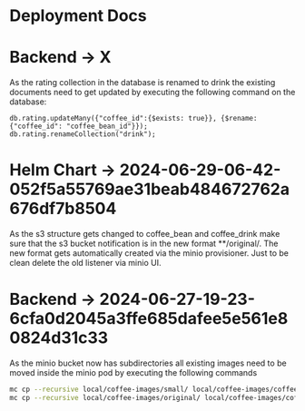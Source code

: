 # Deployment Docs

# Backend -> X

As the rating collection in the database is renamed to drink the existing documents
need to get updated by executing the following command on the database:

```mongosh
db.rating.updateMany({"coffee_id":{$exists: true}}, {$rename: {"coffee_id": "coffee_bean_id"}});
db.rating.renameCollection("drink");
```

# Helm Chart -> 2024-06-29-06-42-052f5a55769ae31beab484672762a676df7b8504

As the s3 structure gets changed to coffee_bean and coffee_drink make sure
that the s3 bucket notification is in the new format **/original/. The new
format gets automatically created via the minio provisioner. Just to be clean
delete the old listener via minio UI.

# Backend -> 2024-06-27-19-23-6cfa0d2045a3ffe685dafee5e561e80824d31c33

As the minio bucket now has subdirectories all existing images need to be
moved inside the minio pod by executing the following commands

```bash
mc cp --recursive local/coffee-images/small/ local/coffee-images/coffee_bean/small/
mc cp --recursive local/coffee-images/original/ local/coffee-images/coffee_bean/original/
```
